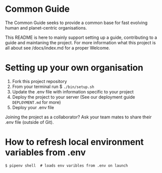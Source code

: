 Common Guide
============

The Common Guide seeks to provide a common base for fast evolving human and planet-centric organisations.

This README is here to mainly support setting up a guide, contributing to a guide and maintaning the project.
For more information what this project is all about see /docs/index.md for a proper Welcome.


# Setting up your own organisation

1. Fork this project repository
2. From your terminal run $ `./bin/setup.sh`
3. Update the .env file with information specific to your project 
4. Deploy the project to your server (See our deployment guide `DEPLOYMENT.md` for more)
5. Deploy your .env file

Joining the project as a collaborator? Ask your team mates to share their .env file (outside of Git).

# How to refresh local environment variables from .env

    $ pipenv shell  # loads env varibles from .env on launch